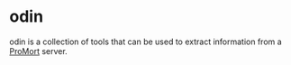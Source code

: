 # odin

odin is a collection of tools that can be used to extract information from a [ProMort](https://github.com/lucalianas/ProMort) server.